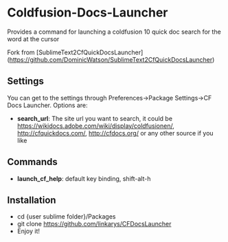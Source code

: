 Coldfusion-Docs-Launcher
=======================

Provides a command for launching a coldfusion 10 quick doc search for the word at the cursor

Fork from [SublimeText2CfQuickDocsLauncher] (<https://github.com/DominicWatson/SublimeText2CfQuickDocsLauncher>)

Settings
--------

You can get to the settings through Preferences->Package Settings->CF Docs Launcher. Options are:

* **search_url**: The site url you want to search, it could be https://wikidocs.adobe.com/wiki/display/coldfusionen/, http://cfquickdocs.com/, http://cfdocs.org/ or any other source if you like

Commands
--------

* **launch_cf_help**: default key binding, shift-alt-h

Installation
------------
- cd {user sublime folder}/Packages
- git clone https://github.com/linkarys/CFDocsLauncher
- Enjoy it!

